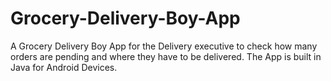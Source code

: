 # Grocery-Delivery-Boy-App
A Grocery Delivery Boy App for the Delivery executive to check how many orders are pending and where they have to be delivered.
The App is built in Java for Android Devices.
